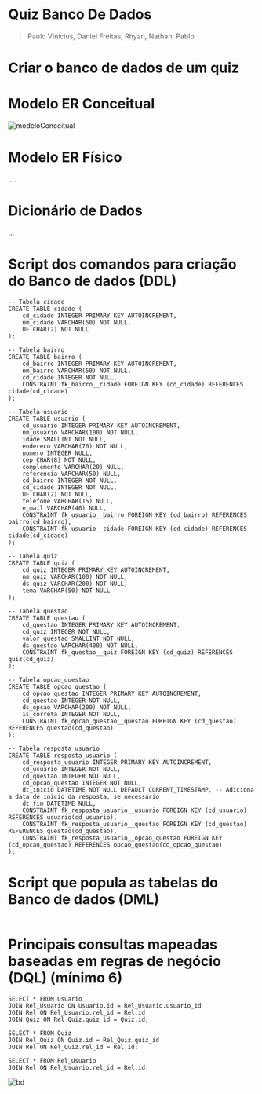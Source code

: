 # Quiz Banco De Dados
> Paulo Vinícius, Daniel Freitas, Rhyan, Nathan, Pablo

# Criar o banco de dados de um quiz 

# Modelo ER Conceitual

![modeloConceitual](https://github.com/DanielFreitassc/Quiz_Banco_De_Dados/assets/133172885/6afbd005-9e17-488f-b021-055b5e6be523)

# Modelo ER Físico
....
# Dicionário de Dados
...
# Script dos comandos para criação do Banco de dados (DDL)
```
-- Tabela cidade
CREATE TABLE cidade (
    cd_cidade INTEGER PRIMARY KEY AUTOINCREMENT,
    nm_cidade VARCHAR(50) NOT NULL,
    UF CHAR(2) NOT NULL
);

-- Tabela bairro
CREATE TABLE bairro (
    cd_bairro INTEGER PRIMARY KEY AUTOINCREMENT,
    nm_bairro VARCHAR(50) NOT NULL,
    cd_cidade INTEGER NOT NULL,
    CONSTRAINT fk_bairro__cidade FOREIGN KEY (cd_cidade) REFERENCES cidade(cd_cidade)
);

-- Tabela usuario
CREATE TABLE usuario (
    cd_usuario INTEGER PRIMARY KEY AUTOINCREMENT,
    nm_usuario VARCHAR(100) NOT NULL,
    idade SMALLINT NOT NULL,
    endereco VARCHAR(70) NOT NULL,
    numero INTEGER NULL,
    cep CHAR(8) NOT NULL,
    complemento VARCHAR(20) NULL,
    referencia VARCHAR(50) NULL,
    cd_bairro INTEGER NOT NULL,
    cd_cidade INTEGER NOT NULL,
    UF CHAR(2) NOT NULL,
    telefone VARCHAR(15) NULL,
    e_mail VARCHAR(40) NULL,
    CONSTRAINT fk_usuario__bairro FOREIGN KEY (cd_bairro) REFERENCES bairro(cd_bairro),
    CONSTRAINT fk_usuario__cidade FOREIGN KEY (cd_cidade) REFERENCES cidade(cd_cidade)
);

-- Tabela quiz
CREATE TABLE quiz (
    cd_quiz INTEGER PRIMARY KEY AUTOINCREMENT,
    nm_quiz VARCHAR(100) NOT NULL,
    ds_quiz VARCHAR(200) NOT NULL,
    tema VARCHAR(50) NOT NULL
);

-- Tabela questao
CREATE TABLE questao (
    cd_questao INTEGER PRIMARY KEY AUTOINCREMENT,
    cd_quiz INTEGER NOT NULL,
    valor_questao SMALLINT NOT NULL,
    ds_questao VARCHAR(400) NOT NULL,
    CONSTRAINT fk_questao__quiz FOREIGN KEY (cd_quiz) REFERENCES quiz(cd_quiz)
);

-- Tabela opcao_questao
CREATE TABLE opcao_questao (
    cd_opcao_questao INTEGER PRIMARY KEY AUTOINCREMENT,
    cd_questao INTEGER NOT NULL,
    ds_opcao VARCHAR(200) NOT NULL,
    is_correta INTEGER NOT NULL,
    CONSTRAINT fk_opcao_questao__questao FOREIGN KEY (cd_questao) REFERENCES questao(cd_questao)
);

-- Tabela resposta_usuario
CREATE TABLE resposta_usuario (
    cd_resposta_usuario INTEGER PRIMARY KEY AUTOINCREMENT,
    cd_usuario INTEGER NOT NULL,
    cd_questao INTEGER NOT NULL,
    cd_opcao_questao INTEGER NOT NULL,
    dt_inicio DATETIME NOT NULL DEFAULT CURRENT_TIMESTAMP, -- Adiciona a data de inicio da resposta, se necessário
    dt_fim DATETIME NULL,
    CONSTRAINT fk_resposta_usuario__usuario FOREIGN KEY (cd_usuario) REFERENCES usuario(cd_usuario),
    CONSTRAINT fk_resposta_usuario__questao FOREIGN KEY (cd_questao) REFERENCES questao(cd_questao),
    CONSTRAINT fk_resposta_usuario__opcao_questao FOREIGN KEY (cd_opcao_questao) REFERENCES opcao_questao(cd_opcao_questao)
);

```
# Script que popula as tabelas do Banco de dados (DML)
```

```
# Principais consultas mapeadas baseadas em regras de negócio (DQL) (mínimo 6)
```
SELECT * FROM Usuario
JOIN Rel_Usuario ON Usuario.id = Rel_Usuario.usuario_id
JOIN Rel ON Rel_Usuario.rel_id = Rel.id
JOIN Quiz ON Rel_Quiz.quiz_id = Quiz.id;

SELECT * FROM Quiz
JOIN Rel_Quiz ON Quiz.id = Rel_Quiz.quiz_id
JOIN Rel ON Rel_Quiz.rel_id = Rel.id;

SELECT * FROM Rel_Usuario
JOIN Rel ON Rel_Usuario.rel_id = Rel.id;
```
![bd](https://github.com/DanielFreitassc/Quiz_Banco_De_Dados/assets/129224303/e1e608cd-36c2-467b-83f9-84cb012435ef)
